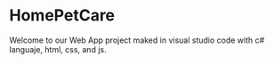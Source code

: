 # HomePetCare
Welcome to our Web App project
maked in visual studio code with c# languaje, html, css, and js.
